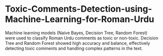 # Toxic-Comments-Detection-using-Machine-Learning-for-Roman-Urdu
Machine learning models (Naive Bayes, Decision Tree, Random Forest) were used to classify Roman Urdu comments as toxic or non-toxic. Decision Tree and Random Forest showed high accuracy and balance, effectively detecting toxic comments and handling complex patterns in the text.
